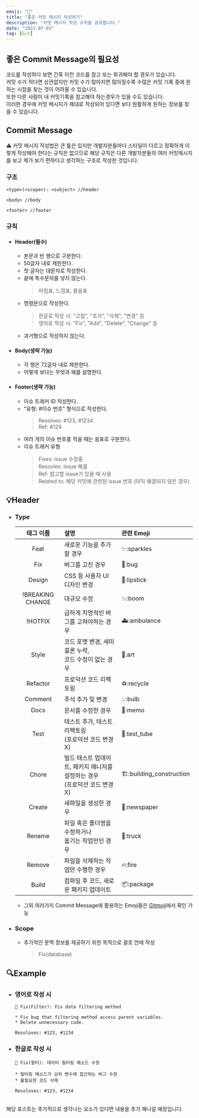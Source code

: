 ```yaml
---
emoji: "📝"
title: "좋은 커밋 메시지 작성하기"
description: "커밋 메시지 작성 규칙을 공유합니다."
date: "2021-07-03"
tag: [Git]
---
```


## 좋은 Commit Message의 필요성

코드를 작성하다 보면 간혹 이전 코드를 참고 또는 회귀해야 할 경우가 있습니다.
<br>커밋 수가 적다면 상관없지만 커밋 수가 많아지면 많아질수록 수많은 커밋 기록 중에 원하는 시점을 찾는 것이 어려울 수 있습니다.
<br>또한 다른 사람이 내 커밋기록을 참고해야 하는경우가 있을 수도 있습니다.
<br>이러한 경우에 커밋 메시지가 제대로 작성되어 있다면 보다 원활하게 원하는 정보를 찾을 수 있습니다.

## Commit Message

:warning: 커밋 메시지 작성법은 큰 틀은 있지만 개발자분들마다 스타일이 다르고 정확하게 이렇게 작성해야 한다는 규칙은 없으므로 해당 규칙은 다른 개발자분들의 여러 커밋메시지를 보고 제가 보기 편하다고 생각하는 구조로 작성한 것입니다.

### 구조

```
<type>(<scope>): <subject> //header

<body> //body

<footer> //footer
```

### 규칙

- #### Header(필수)

  - 본문과 빈 행으로 구분한다.
  - 50글자 내로 제한한다.
  - 첫 글자는 대문자로 작성한다.
  - 끝에 특수문자를 넣지 않는다.
    > 마침표, 느낌표, 물음표
  - 명령문으로 작성한다.
    > 한글로 작성 시: "고침", "추가", "삭제", "변경" 등<br>
    > 영어로 작성 시: "Fix", "Add", "Delete", "Change" 등
  - 과거형으로 작성하지 않는다.

- #### Body(생략 가능)

  - 각 행은 72글자 내로 제한한다.
  - 어떻게 보다는 무엇과 왜를 설명한다.

- #### Footer(생략 가능)

  - 이슈 트래커 ID 작성한다.
  - "유형: #이슈 번호" 형식으로 작성한다.
    > Resolves: #123, #1234<br>
    > Ref: #124
  - 여러 개의 이슈 번호를 적을 때는 쉼표로 구분한다.
  - 이슈 트래커 유형
    > Fixes: issue 수정중<br>
    > Resovles: issue 해결<br>
    > Ref: 참고할 issue가 있을 때 사용<br>
    > Related to: 해당 커밋에 관련된 issue 번호 (아직 해결되지 않은 경우)

## :bulb:Header

- ### Type

  |    태그 이름     | 설명                                                                          | 관련 Emoji               |
  | :--------------: | :---------------------------------------------------------------------------- | :----------------------- |
  |       Feat       | 새로운 기능을 추가할 경우                                                     | ✨:sparkles              |
  |       Fix        | 버그를 고친 경우                                                              | 🐛:bug                   |
  |      Design      | CSS 등 사용자 UI 디자인 변경                                                  | 💄:lipstick              |
  | !BREAKING CHANGE | 대규모 수정                                                                   | 💥:boom                  |
  |     !HOTFIX      | 급하게 치명적인 버그를 고쳐야하는 경우                                        | 🚑:ambulance             |
  |      Style       | 코드 포맷 변경, 세미 콜론 누락,<br> 코드 수정이 없는 경우                     | 🎨:art                   |
  |     Refactor     | 프로덕션 코드 리팩토링                                                        | ♻️:recycle               |
  |     Comment      | 주석 추가 및 변경                                                             | 💡:bulb                  |
  |       Docs       | 문서를 수정한 경우                                                            | 📝:memo                  |
  |       Test       | 테스트 추가, 테스트 리팩토링<br>(프로덕션 코드 변경 X)                        | 🧪:test_tube             |
  |      Chore       | 빌드 태스트 업데이트, 패키지 매니저를 설정하는 경우<br>(프로덕션 코드 변경 X) | 🏗️:building_construction |
  |      Create      | 새파일을 생성한 경우                                                          | 📰:newspaper             |
  |      Rename      | 파일 혹은 폴더명을 수정하거나<br>옮기는 작업만인 경우                         | 🚚:truck                 |
  |      Remove      | 파일을 삭제하는 작업만 수행한 경우                                            | 🔥:fire                  |
  |      Build       | 컴파일 후 코드, 새로운 패키지 업데이트                                        | 📦:package               |

  - 그외 여러가지 Commit Message에 활용하는 Emoji들은 [Gitmoji](https://gitmoji.dev/)에서 확인 가능

- ### Scope
  - 추가적인 문맥 정보를 제공하기 위한 목적으로 괄호 안에 작성
    > Fix(database)

## :mag:Example

- ### 영어로 작성 시

  ```
  🐛 Fix(Filter): Fix data filtering method

  * Fix bug that filtering method access parent variables.
  * Delete unnecessary code.

  Resoloves: #123, #1234
  ```

- ### 한글로 작성 시

  ```
  🐛 Fix(필터): 데이터 필터링 메소드 수정

  * 필터링 메소드가 상위 변수에 접근하는 버그 수정
  * 불필요한 코드 삭제

  Resoloves: #123, #1234
  ```

<br>
해당 포스트는 추가적으로 생각나는 요소가 있다면 내용을 추가 해나갈 예정입니다.

